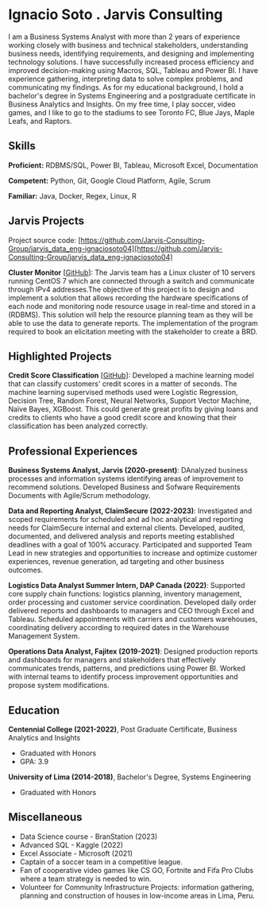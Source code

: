 # Ignacio Soto . Jarvis Consulting

I am a Business Systems Analyst with more than 2 years of experience working closely with business and technical stakeholders, understanding business needs, identifying requirements, and designing and implementing technology solutions. I have successfully increased process efficiency and improved decision-making using Macros, SQL, Tableau and Power BI. I have experience gathering, interpreting data to solve complex problems, and communicating my findings. As for my educational background, I hold a bachelor's degree in Systems Engineering and a postgraduate certificate in Business Analytics and Insights. On my free time, I  play soccer, video games, and I like to go to the stadiums to see Toronto FC, Blue Jays, Maple Leafs, and Raptors.

## Skills

**Proficient:** RDBMS/SQL, Power BI, Tableau, Microsoft Excel, Documentation

**Competent:** Python, Git, Google Cloud Platform, Agile, Scrum

**Familiar:** Java, Docker, Regex, Linux, R

## Jarvis Projects

Project source code: [https://github.com/Jarvis-Consulting-Group/jarvis_data_eng-ignaciosoto04](https://github.com/Jarvis-Consulting-Group/jarvis_data_eng-ignaciosoto04)


**Cluster Monitor** [[GitHub](https://github.com/Jarvis-Consulting-Group/jarvis_data_eng-ignaciosoto04/tree/masterhttps://github.com/Jarvis-Consulting-Group/jarvis_data_eng-ignaciosoto04/tree/master/linux_sql)]: The Jarvis team has a Linux cluster of 10 servers running CentOS 7 which are connected through a switch and communicate through IPv4 addresses.The objective of this project is to design and implement a solution that allows recording the hardware specifications of each node and monitoring node resource usage in real-time and stored in a (RDBMS). This solution will help the resource planning team as they will be able to use the data to generate reports. The implementation of the program required to book an elicitation meeting with the stakeholder to create a BRD.


## Highlighted Projects
**Credit Score Classification** [[GitHub](https://github.com/ignaciosoto04/Projects/blob/main/Credit_Score_Classification_v2.ipynb)]: Developed a machine learning model that can classify customers' credit scores in a matter of seconds. The machine learning supervised methods used were Logistic Regression, Decision Tree, Random Forest, Neural Networks, Support Vector Machine, Naïve Bayes, XGBoost. This could generate great profits by giving loans and credits to clients who have a good credit score and knowing that their classification has been analyzed correctly.


## Professional Experiences

**Business Systems Analyst, Jarvis (2020-present)**: DAnalyzed business processes and information systems identifying areas of improvement to recommend solutions. Developed Business and Sofware Requirements Documents with Agile/Scrum methodology.

**Data and Reporting Analyst, ClaimSecure (2022-2023)**: Investigated and scoped requirements for scheduled and ad hoc analytical and reporting needs for ClaimSecure internal and external clients. Developed, audited, documented, and delivered analysis and reports meeting established deadlines with a goal of 100% accuracy. Participated and supported Team Lead in new strategies and opportunities to increase and optimize customer experiences, revenue generation, ad targeting and other business outcomes.

**Logistics Data Analyst Summer Intern, DAP Canada (2022)**: Supported core supply chain functions: logistics planning, inventory management, order processing and customer service coordination. Developed daily order delivered reports and dashboards to managers and CEO through Excel and Tableau. Scheduled appointments with carriers and customers warehouses, coordinating delivery according to required dates in the Warehouse Management System.

**Operations Data Analyst, Fajitex (2019-2021)**: Designed production reports and dashboards for managers and stakeholders that effectively communicates trends, patterns, and predictions using Power BI. Worked with internal teams to identify process improvement opportunities and propose system modifications.


## Education
**Centennial College (2021-2022)**, Post Graduate Certificate, Business Analytics and Insights
- Graduated with Honors
- GPA: 3.9

**University of Lima (2014-2018)**, Bachelor's Degree, Systems Engineering
- Graduated with Honors


## Miscellaneous
- Data Science course - BranStation (2023)
- Advanced SQL - Kaggle (2022)
- Excel Associate - Microsoft (2021)
- Captain of a soccer team in a competitive league.
- Fan of cooperative video games like CS GO, Fortnite and Fifa Pro Clubs where a team strategy is needed to win.
- Volunteer for Community Infrastructure Projects: information gathering, planning and construction of houses in low-income areas in Lima, Peru.